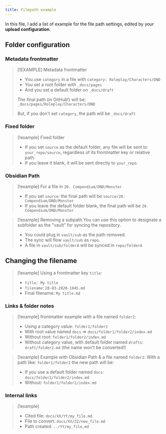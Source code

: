 ```yaml
---
title: Filepath example 
---
```


In this file, I add a list of example for the file path settings, edited by your **upload configuration**.

## Folder configuration

### Metadata frontmatter

>[!EXAMPLE] Metadata frontmatter
> - You use `category` in a file with `category: Roleplay/Characters/DND`
> - You set a root folder with `_docs/pages`
> - And you set a default folder on `_docs/draft`
>
>  The final path (in GitHub!) will be: `_docs/pages/Roleplay/Characters/DND`
>
>  But, if you don't set `category`, the path will be `_docs/draft`

### Fixed folder

> [!example] Fixed folder
> - If you set `source` as the default folder, any file will be sent to `your_repo/source`, regardless of its frontmatter key or relative path.
> - If you leave it blank, it will be sent directly to `your_repo`.

### Obsidian Path

> [!example] For a file in `20. Compendium/DND/Monster`
>
> - If you set `source`: the final path will be `source/20. Compendium/DND/Monster`
> - If you leave the default folder blank, the final path will be `20. Compendium/DND/Monster`

> [!example] Removing a subpath
> You can use this option to designate a subfolder as the "vault" for syncing the repository.
> - You could plug in `vault/sub` as the path removed.
> - The sync will flow `vault/sub` as `repo`.
> - A file in `vault/sub/folderA` will be synced in `repo/folderA`

## Changing the filename

> [!example] Using a frontmatter key `title`:
> - `title: My title`
> - `filename`: `28-03-2020-1845.md`
> - Final filename: `My title.md`

### Links & folder notes

> [!example] frontmatter example with a file named `folder2`:
>
> - Using a category value: `folder1/folder2`
> - With root value named `docs` ⇒ `docs/folder1/folder2/index.md`
> - Without root: `folder1/folder2/index.md`
> - Without category value, with default folder named `drafts`: `draft/folder2.md` (the name won't be converted!)

> [!example] Example with Obsidian Path & a file named `folder2`:
> With a path like: `folder1/folder2` the new path will be:
> - If you use a default folder named `docs`: `docs/folder1/folder2/index.md`
> - Without: `folder1/folder2/index.md`

### Internal links

> [!example]
> - Cited file: `docs/XX/YY/my_file.md`
> - File to convert: `docs/XX/ZZ/new_file.md`
> - Path created: `../YY/my_file.md`